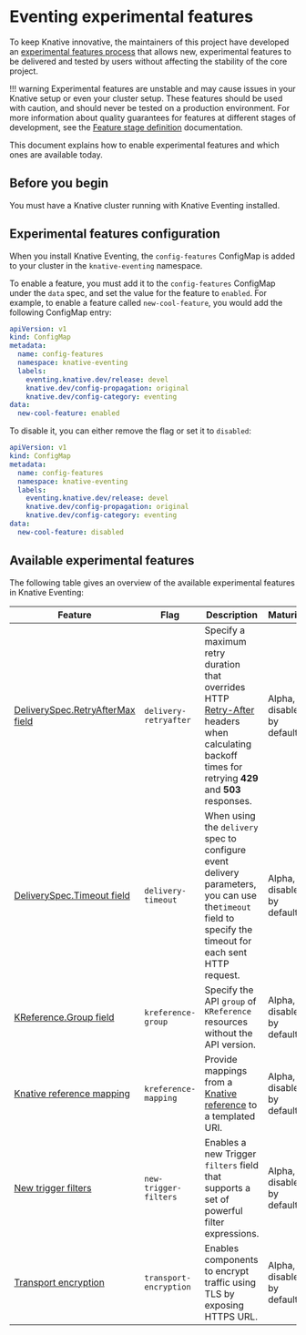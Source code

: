 # Eventing experimental features

To keep Knative innovative, the maintainers of this project have developed an
[experimental features process](https://github.com/knative/eventing/blob/main/docs/experimental-features.md)
that allows new, experimental features to be delivered and tested by users
without affecting the stability of the core project.

<!--TODO: Add note about HOW / where users can provide feedback, otherwise there's not much point mentioning that-->

!!! warning
    Experimental features are unstable and may cause issues in your Knative setup or even your cluster setup.
    These features should be used with caution, and should never be tested on a production environment. For more
    information about quality guarantees for features at different stages of
    development, see the
    [Feature stage definition](https://github.com/knative/eventing/blob/main/docs/experimental-features.md#stage-definition)
    documentation.

This document explains how to enable experimental features and which ones are
available today.

## Before you begin

You must have a Knative cluster running with Knative Eventing installed.

## Experimental features configuration

When you install Knative Eventing, the `config-features` ConfigMap is added to
your cluster in the `knative-eventing` namespace.

To enable a feature, you must add it to the `config-features` ConfigMap
under the `data` spec, and set the value for the feature to `enabled`. For
example, to enable a feature called `new-cool-feature`, you would add the
following ConfigMap entry:

```yaml
apiVersion: v1
kind: ConfigMap
metadata:
  name: config-features
  namespace: knative-eventing
  labels:
    eventing.knative.dev/release: devel
    knative.dev/config-propagation: original
    knative.dev/config-category: eventing
data:
  new-cool-feature: enabled
```

To disable it, you can either remove the flag or set it to `disabled`:

```yaml
apiVersion: v1
kind: ConfigMap
metadata:
  name: config-features
  namespace: knative-eventing
  labels:
    eventing.knative.dev/release: devel
    knative.dev/config-propagation: original
    knative.dev/config-category: eventing
data:
  new-cool-feature: disabled
```

## Available experimental features

The following table gives an overview of the available experimental features in
Knative Eventing:

| Feature                                                    | Flag                   | Description                                                                                                                                                                                                        | Maturity |
|------------------------------------------------------------|------------------------|--------------------------------------------------------------------------------------------------------------------------------------------------------------------------------------------------------------------| -------- |
| [DeliverySpec.RetryAfterMax field](delivery-retryafter.md) | `delivery-retryafter`  | Specify a maximum retry duration that overrides HTTP [Retry-After](https://datatracker.ietf.org/doc/html/rfc7231#section-7.1.3) headers when calculating backoff times for retrying **429** and **503** responses. | Alpha, disabled by default |
| [DeliverySpec.Timeout field](delivery-timeout.md)          | `delivery-timeout`     | When using the `delivery` spec to configure event delivery parameters, you can use  the`timeout` field to specify the timeout for each sent HTTP request.                                                          | Alpha, disabled by default |
| [KReference.Group field](kreference-group.md)              | `kreference-group`     | Specify the API `group` of `KReference` resources without the API version.                                                                                                                                         | Alpha, disabled by default |
| [Knative reference mapping](kreference-mapping.md)         | `kreference-mapping`   | Provide mappings from a [Knative reference](https://github.com/knative/specs/blob/main/specs/eventing/overview.md#destination) to a templated URI.                                                                 | Alpha, disabled by default |
| [New trigger filters](new-trigger-filters.md)              | `new-trigger-filters`  | Enables a new Trigger `filters` field that supports a set of powerful filter expressions.                                                                                                                          | Alpha, disabled by default |
| [Transport encryption](transport-encryption.md)            | `transport-encryption` | Enables components to encrypt traffic using TLS by exposing HTTPS URL.                                                                                                                                             | Alpha, disabled by default |
